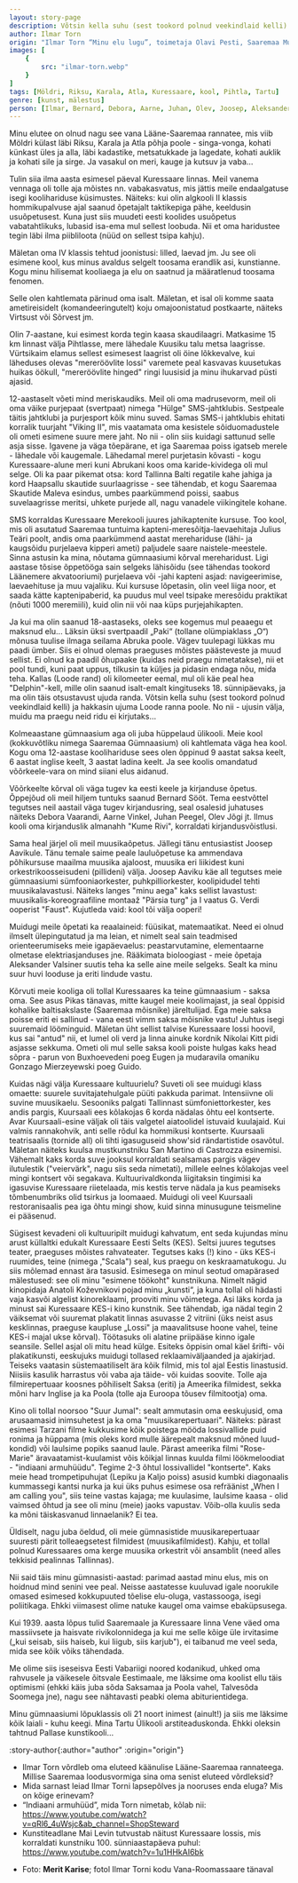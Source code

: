 ```yaml
---
layout: story-page
description: Võtsin kella suhu (sest tookord polnud veekindlaid kelli) ja hakkasin ujuma Loode ranna poole.
author: Ilmar Torn
origin: "Ilmar Torn “Minu elu lugu”, toimetaja Olavi Pesti, Saaremaa Muuseumi toimetised, 2018. Tekst siin lühendatult."
images: [
    {
        src: "ilmar-torn.webp"
    }
]
tags: [Möldri, Riksu, Karala, Atla, Kuressaare, kool, Pihtla, Tartu]
genre: [kunst, mälestus]
person: [Ilmar, Bernard, Debora, Aarne, Juhan, Olev, Joosep, Aleksander, Eugen, Guido, Nikolai]
---
```



<!-- # {{ $doc.title }} -->


Minu elutee on olnud nagu see vana Lääne-Saaremaa rannatee, mis viib Möldri külast läbi Riksu, Karala ja Atla põhja poole - singa-vonga, kohati künkast üles ja alla, läbi kadastike, metsatukkade ja lagedate, kohati auklik ja kohati sile ja sirge. Ja vasakul on meri, kauge ja kutsuv ja vaba…

Tulin siia ilma aasta esimesel päeval Kuressaare linnas. Meil vanema vennaga oli tolle aja mõistes nn. vabakasvatus, mis jättis meile endaalgatuse isegi koolihariduse küsimustes. Näiteks: kui olin algkooli II klassis hommikupalvuse ajal saanud õpetajalt taktikepiga pähe, keeldusin usuõpetusest. Kuna just siis muudeti eesti koolides usuõpetus vabatahtlikuks, lubasid isa-ema mul sellest loobuda. Nii et oma haridustee tegin läbi ilma piibliloota (nüüd on sellest tsipa kahju).

Mäletan oma IV klassis tehtud joonistusi: lilled, laevad jm. Ju see oli esimene kool, kus minus avaldus selgelt toosama erandlik asi, kunstianne. Kogu minu hilisemat kooliaega ja elu on saatnud ja määratlenud toosama fenomen.

Selle olen kahtlemata pärinud oma isalt. Mäletan, et isal oli komme saata ametireisidelt (komandeeringutelt) koju omajoonistatud postkaarte, näiteks Virtsust või Sõrvest jm.

Olin 7-aastane, kui esimest korda tegin kaasa skaudilaagri. Matkasime 15 km linnast välja Pihtlasse, mere lähedale Kuusiku talu metsa laagrisse. Vürtsikaim elamus sellest esimesest laagrist oli öine lõkkevalve, kui läheduses olevas "mereröövlite lossi" varemete peal kasvavas kuusetukas huikas öökull, "mereröövlite hinged" ringi luusisid ja minu ihukarvad püsti ajasid.

12-aastaselt võeti mind meriskaudiks. Meil oli oma madrusevorm, meil oli oma väike purjepaat (svertpaat) nimega "Hülge" SMS-jahtklubis. Sestpeale täitis jahtklubi ja purjesport kõik minu suved. Samas SMS-i jahtklubis ehitati korralik tuurjaht "Viking II", mis vaatamata oma kesistele sõiduomadustele oli ometi esimene suure mere jaht. No nii - olin siis kuidagi sattunud selle asja sisse. Igavene ja väga tõepärane, et iga Saaremaa poiss igatseb merele - lähedale või kaugemale. Lähedamal merel purjetasin kõvasti - kogu Kuressaare-alune meri kuni Abrukani koos oma karide-kividega oli mul selge. Oli ka paar pikemat otsa: kord Tallinna Balti regatile kahe jahiga ja kord Haapsallu skautide suurlaagrisse - see tähendab, et kogu Saaremaa Skautide Maleva esindus, umbes paarkümmend poissi, saabus suvelaagrisse meritsi, uhkete purjede all, nagu vanadele viikingitele kohane.

SMS korraldas Kuressaare Merekooli juures jahikaptenite kursuse. Too kool, mis oli asutatud Saaremaa tuntuima kapteni-meresõitja-laevaehitaja Julius Teäri poolt, andis oma paarkümmend aastat merehariduse (lähi- ja kaugsõidu purjelaeva kipperi ameti) paljudele saare naistele-meestele. Sinna astusin ka mina, nõutama gümnaasiumi kõrval mereharidust. Ligi aastase tõsise õppetööga sain selgeks lähisõidu (see tähendas tookord Läänemere akvatooriumi) purjelaeva või -jahi kapteni asjad: navigeerimise, laevaehituse ja muu vajaliku. Kui kursuse lõpetasin, olin veel liiga noor, et saada kätte kaptenipaberid, ka puudus mul veel tsipake meresõidu praktikat (nõuti 1000 meremiili), kuid olin nii või naa küps purjejahikapten. 

Ja kui ma olin saanud 18-aastaseks, oleks see kogemus mul peaaegu et maksnud elu... Läksin üksi svertpaadil „Paki“ (tollane olümpiaklass „O“) mõnusa tuulise ilmaga seilama Abruka poole. Vägev tuulepagi lükkas mu paadi ümber. Siis ei olnud olemas praeguses mõistes päästeveste ja muud sellist. Ei olnud ka paadil õhupaake (kuidas neid praegu nimetatakse), nii et pool tundi, kuni paat uppus, tilkusin ta küljes ja pidasin endaga nõu, mida teha. Kallas (Loode rand) oli kilomeeter eemal, mul oli käe peal hea "Delphin"-kell, mille olin saanud isalt-emalt kingituseks 18. sünnipäevaks, ja ma olin täis otsustavust ujuda randa. Võtsin kella suhu (sest tookord polnud veekindlaid kelli) ja hakkasin ujuma Loode ranna poole. No nii - ujusin välja, muidu ma praegu neid ridu ei kirjutaks…

Kolmeaastane gümnaasium aga oli juba hüppelaud ülikooli. Meie kool (kokkuvõtliku nimega Saaremaa Gümnaasium) oli kahtlemata väga hea kool. Kogu oma 12-aastase koolihariduse sees olen õppinud 9 aastat saksa keelt, 6 aastat inglise keelt, 3 aastat ladina keelt. Ja see koolis omandatud võõrkeele-vara on mind siiani elus aidanud. 

Võõrkeelte kõrval oli väga tugev ka eesti keele ja kirjanduse õpetus. Õppejõud oli meil hiljem tuntuks saanud Bernard Sööt. Tema eestvõttel tegutses neil aastail väga tugev kirjandusring, seal osalesid juhatuses näiteks Debora Vaarandi, Aarne Vinkel, Juhan Peegel, Olev Jõgi jt. Ilmus kooli oma kirjanduslik almanahh "Kume Rivi", korraldati kirjandusvõistlusi. 

Sama heal järjel oli meil muusikaõpetus. Jällegi tänu entusiastist Joosep Aavikule. Tänu temale saime peale lauluõpetuse ka ammendava põhikursuse maailma muusika ajaloost, muusika eri liikidest kuni orkestrikoosseisudeni (pillideni) välja. Joosep Aaviku käe all tegutses meie gümnaasiumi sümfooniaorkester, puhkpilliorkester, koolipidudel tehti muusikalavastusi. Näiteks langes "minu aega" kaks sellist lavastust: muusikalis-koreograafiline montaaž "Pärsia turg" ja I vaatus G. Verdi ooperist "Faust". Kujutleda vaid: kool tõi välja ooperi! 

Muidugi meile õpetati ka reaalaineid: füüsikat, matemaatikat. Need ei olnud ilmselt ülepingutatud ja ma leian, et nimelt seal sain teadmised orienteerumiseks meie igapäevaelus: peastarvutamine, elementaarne olmetase elektriasjanduses jne. Rääkimata bioloogiast - meie õpetaja Aleksander Valsiner suutis teha ka selle aine meile selgeks. Sealt ka minu suur huvi looduse ja eriti lindude vastu.

Kõrvuti meie kooliga oli tollal Kuressaares ka teine gümnaasium - saksa oma. See asus Pikas tänavas, mitte kaugel meie koolimajast, ja seal õppisid kohalike baltisakslaste (Saaremaa mõisnike) järeltulijad. Ega meie saksa poisse eriti ei sallinud - vana eesti vimm saksa mõisnike vastu! Juhtus isegi suuremaid lööminguid. Mäletan üht sellist talvise Kuressaare lossi hoovil, kus sai "antud" nii, et lumel oli verd ja linna ainuke kordnik Nikolai Kitt pidi asjasse sekkuma. Ometi oli mul selle saksa kooli poiste hulgas kaks head sõpra - parun von Buxhoevedeni poeg Eugen ja mudaravila omaniku Gonzago Mierzeyewski poeg Guido.

Kuidas nägi välja Kuressaare kultuurielu? Suveti oli see muidugi klass omaette: suurele suvitajatehulgale püüti pakkuda parimat. Intensiivne oli suvine muusikaelu. Sesooniks palgati Tallinnast sümfoniettorkester, kes andis pargis, Kuursaali ees kõlakojas 6 korda nädalas õhtu eel kontserte. Avar Kuursaali-esine väljak oli täis valgetel aiatoolidel istuvaid kuulajaid. Kui valmis rannakohvik, anti selle rõdul ka hommikusi kontserte. Kuursaali teatrisaalis (tornide all) oli tihti igasuguseid show'sid rändartistide osavõtul. Mäletan näiteks kuulsa mustkunstniku San Martino di Castrozza esinemisi. Vähemalt kaks korda suve jooksul korraldati sealsamas pargis vägev ilutulestik ("veiervärk", nagu siis seda nimetati), millele eelnes kõlakojas veel mingi kontsert või segakava. Kultuurivaldkonda liigitaksin tingimisi ka igasuvise Kuressaare riietelaada, mis kestis terve nädala ja kus peamiseks tõmbenumbriks olid tsirkus ja loomaaed. Muidugi oli veel Kuursaali restoranisaalis pea iga õhtu mingi show, kuid sinna minusugune teismeline ei pääsenud.

Sügisest kevadeni oli kultuuripilt muidugi kahvatum, ent seda kujundas minu arust küllaltki edukalt Kuressaare Eesti Selts (KES). Seltsi juures tegutses teater, praeguses mõistes rahvateater. Tegutses kaks (!) kino - üks KES-i ruumides, teine (nimega ,"Scala") seal, kus praegu on keskraamatukogu. Ju siis mõlemad ennast ära tasusid. Esimesega on minul 
seotud omapärased mälestused: see oli minu "esimene töökoht" kunstnikuna. Nimelt nägid kinopidaja Anatoli Koževnikovi pojad minu „kunsti“, ja kuna tollal oli hädasti vaja kasvõi algelist kinoreklaami, prooviti minu võimetega. Asi läks korda ja minust sai Kuressaare KES-i kino kunstnik. See tähendab, iga nädal tegin 2 väiksemat või suuremat plakatit linnas asuvasse 2 vitriini (üks neist asus kesklinnas, praeguse kaupluse „Lossi" ja maavalitsuse hoone vahel, teine KES-i majal ukse kõrval). Töötasuks oli alatine priipääse kinno igale seansile. Sellel asjal oli mitu head külge. Esiteks õppisin omal käel šrifti- või plakatikunsti, eeskujuks muidugi tollased reklaamiväljaanded ja ajakirjad. Teiseks vaatasin süstemaatiliselt ära kõik filmid, mis tol ajal Eestis linastusid. Niisiis kasulik harrastus või vaba aja täide- või kuidas soovite. Tolle aja filmirepertuaar koosnes põhiliselt Saksa (eriti) ja Ameerika filmidest, sekka mõni harv Inglise ja ka Poola (tolle aja Euroopa tõusev filmitootja) oma.

Kino oli tollal noorsoo "Suur Jumal": sealt ammutasin oma eeskujusid, oma arusaamasid inimsuhetest ja ka oma "muusikarepertuaari". Näiteks: pärast esimesi Tarzani filme kukkusime kõik poistega mööda lossivallide puid ronima ja hüppama (mis oleks kord mulle äärepealt maksnud mõned luud-kondid) või laulsime popiks saanud laule. Pärast ameerika filmi "Rose-Marie" äravaatamist-kuulamist võis kõikjal linnas kuulda filmi löökmeloodiat - "indiaani armuhüüdu". Tegime 2-3 õhtul lossivallidel "kontserte". Kaks meie head trompetipuhujat (Lepiku ja Kaljo poiss) asusid kumbki diagonaalis kummassegi kantsi nurka ja kui üks puhus esimese osa refräänist „When I am calling you", siis teine vastas kajaga; me kuulasime, laulsime kaasa - olid vaimsed õhtud ja see oli minu (meie) jaoks vapustav. Võib-olla kuulis seda ka mõni täiskasvanud linnaelanik? Ei tea.

Üldiselt, nagu juba öeldud, oli meie gümnasistide muusikarepertuaar suuresti pärit tolleaegsetest filmidest (muusikafilmidest). Kahju, et tollal polnud Kuressaares oma kerge muusika orkestrit või ansamblit (need alles tekkisid pealinnas Tallinnas).

Nii said täis minu gümnasisti-aastad: parimad aastad minu elus, mis on hoidnud mind senini vee peal. Neisse aastatesse kuuluvad igale noorukile omased esimesed kokkupuuted tõelise elu-oluga, vastassooga, isegi poliitikaga. Ehkki viimasest olime natuke kaugel oma vaimse ebaküpsusega.

Kui 1939. aasta lõpus tulid Saaremaale ja Kuressaare linna Vene väed oma massiivsete ja haisvate rivikolonnidega ja kui me selle kõige üle irvitasime („kui seisab, siis haiseb, kui liigub, siis karjub"), ei taibanud me veel seda, mida see kõik võiks tähendada.

Me olime siis iseseisva Eesti Vabariigi noored kodanikud, uhked oma rahvusele ja väikesele õitsvale Eestimaale, me läksime oma koolist ellu täis optimismi (ehkki käis juba sõda Saksamaa ja Poola vahel, Talvesõda Soomega jne), nagu see nähtavasti peabki olema abiturientidega.

Minu gümnaasiumi lõpuklassis oli 21 noort inimest (ainult!) ja siis me läksime kõik laiali - kuhu keegi. Mina Tartu Ülikooli arstiteaduskonda. Ehkki oleksin tahtnud Pallase kunstikooli…




:story-author{:author="author" :origin="origin"}

<details-wrapper summary="Mis mõtted tekkisid?">

- Ilmar Torn võrdleb oma eluteed käänulise Lääne-Saaremaa rannateega. Millise Saaremaa loodusvormiga sina oma senist eluteed võrdleksid?
- Mida sarnast leiad Ilmar Torni lapsepõlves ja nooruses enda eluga? Mis on kõige erinevam?
- “Indiaani armuhüüd”, mida Torn nimetab, kõlab nii: https://www.youtube.com/watch?v=qRl6_4uWsjc&ab_channel=ShopSteward
- Kunstiteadlane Mai Levin tutvustab näitust Kuressaare lossis, mis korraldati kunstniku 100. sünniaastapäeva puhul: https://www.youtube.com/watch?v=1u1HHkAI6bk

</details-wrapper>


<details-wrapper summary="Allikad" class="text-sm" icon="icon-park-outline:document-folder">

- Foto: **Merit Karise**; fotol Ilmar Torni kodu Vana-Roomassaare tänaval

</details-wrapper>